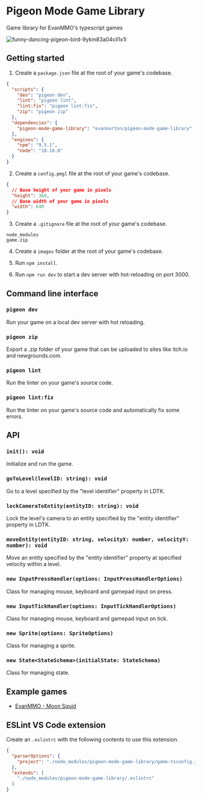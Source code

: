# Pigeon Mode Game Library
Game library for EvanMMO's typescript games

![funny-dancing-pigeon-bird-9ykm83a04cil1x1l](https://github.com/evannorton/pigeon-mode-game-library/assets/35230033/3af48e87-34b8-4d1c-8af4-a7d5dbc1ce35)

## Getting started
1. Create a `package.json` file at the root of your game's codebase.
```json
{
  "scripts": {
    "dev": "pigeon dev",
    "lint": "pigeon lint",
    "lint:fix": "pigeon lint:fix",
    "zip": "pigeon zip"
  },
  "dependencies": {
    "pigeon-mode-game-library": "evannorton/pigeon-mode-game-library"
  },
  "engines": {
    "npm": "9.5.1",
    "node": "18.16.0"
  }
}
```

2. Create a `config.pmgl` file at the root of your game's codebase.
```json
{
  // Base height of your game in pixels
  "height": 360,
  // Base width of your game in pixels
  "width": 640
}
```

3. Create a `.gitignore` file at the root of your game's codebase.
```
node_modules
game.zip
```

4. Create a `images` folder at the root of your game's codebase.

5. Run `npm install`.

6. Run `npm run dev` to start a dev server with hot-reloading on port 3000.

## Command line interface

### `pigeon dev`
Run your game on a local dev server with hot reloading.
### `pigeon zip`
Export a .zip folder of your game that can be uploaded to sites like itch.io and newgrounds.com.
### `pigeon lint`
Run the linter on your game's source code.
### `pigeon lint:fix`
Run the linter on your game's source code and automatically fix some errors.

## API
### `init(): void`
Initialize and run the game.
### `goToLevel(levelID: string): void`
Go to a level specified by the "level identifier" property in LDTK.
### `lockCameraToEntity(entityID: string): void`
Lock the level's camera to an entity specified by the "entity identifier" property in LDTK.
### `moveEntity(entityID: string, velocityX: number, velocityY: number): void`
Move an entity specified by the "entity identifier" property at specified velocity within a level.
### `new InputPressHandler(options: InputPressHandlerOptions)`
Class for managing mouse, keyboard and gamepad input on press.
### `new InputTickHandler(options: InputTickHandlerOptions)`
Class for managing mouse, keyboard and gamepad input on tick.
### `new Sprite(options: SpriteOptions)`
Class for managing a sprite.
### `new State<StateSchema>(initialState: StateSchema)`
Class for managing state.

## Example games
- [EvanMMO - Moon Squid](https://github.com/evannorton/Moon-Squid)

## ESLint VS Code extension
Create an `.eslintrc` with the following contents to use this extension. 
```json
{
  "parserOptions": {
    "project": "./node_modules/pigeon-mode-game-library/game-tsconfig.json"
  },
  "extends": [
    "./node_modules/pigeon-mode-game-library/.eslintrc"
  ]
}
```
